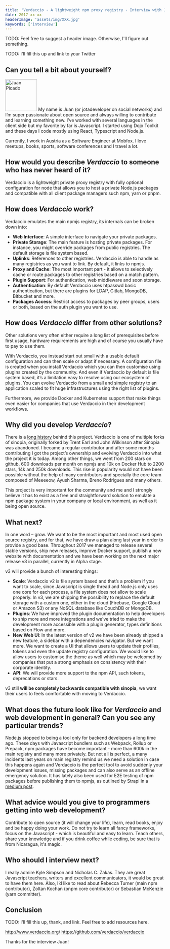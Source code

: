```yaml
---
title: 'Verdaccio - A lightweight npm proxy registry - Interview with Juan Picado'
date: 2017-xx-xx
headerImage: 'assets/img/XXX.jpg'
keywords: ['interview']
---
```


TODO: Feel free to suggest a header image. Otherwise, I'll figure out something.

TODO: I'll fill this up and link to your Twitter

## Can you tell a bit about yourself?

<p>
<span class="author">
  <img src="https://www.gravatar.com/avatar/fba48015a688c38cc84e5b55b07858c0?s=200" alt="Juan Picado" class="author" width="100" height="100" />
</span>
  My name is Juan (or jotadeveloper on social networks) and I’m super passionate about open source and always willing to contribute and learning something new. I’ve worked with several languages in the client side but my favorite by far is Javascript. I started using Dojo Toolkit and these days I code mostly using React, Typescript and Node.js.

Currently, I work in Austria as a Software Engineer at Mobfox. I love meetups, books, sports, software conferences and I travel a lot.
</p>

## How would you describe *Verdaccio* to someone who has never heard of it?

Verdaccio is a lightweight private proxy registry with fully optional configuration for node that allows you to host a private Node.js packages and compatible with all client package managers such npm, yarn or pnpm.

## How does *Verdaccio* work?

Verdaccio emulates the main npmjs registry, its internals can be broken down into:

* **Web Interface**: A simple interface to navigate your private packages.
* **Private Storage**: The main feature is hosting private packages. For instance, you might override packages from public registries. The default storage is file system based.
* **Uplinks**: References to other registries. Verdaccio is able to handle as many registries as you want to link. By default, it links to npmjs.
* **Proxy and Cache**: The most important part - it allows to selectively cache or route packages to other registries based on a match pattern.
* **Plugin Support**: For authentication, web middleware and soon storage.
* **Authentication**: By default Verdaccio uses htpasswd basic authentication, but there are plugins for LDAP, Gitlab, MongoDB, Bitbucket and more.
* **Packages Access**: Restrict access to packages by peer groups, users or both, based on the auth plugin you want to use.

## How does *Verdaccio* differ from other solutions?

Other solutions very often either require a long list of prerequisites before first usage, hardware requirements are high and of course you usually have to pay to use them.

With Verdaccio, you instead start out small with a usable default configuration and can then scale or adapt if necessary. A configuration file is created when you install Verdaccio which you can then customise using plugins created by the community. And even if Verdaccio by default is file system based, it’s a limitation easy to resolve using our ecosystem of plugins. You can evolve Verdaccio from a small and simple registry to an application scaled to fit huge infrastructures using the right list of plugins.

Furthermore, we provide Docker and Kubernetes support that make things even easier for companies that use Verdaccio in their development workflows.

## Why did you develop *Verdaccio*?

There is a [long history](https://github.com/rlidwka/sinopia/issues/376) behind this project. Verdaccio is one of multiple forks of sinopia, originally forked by Trent Earl and John Wilkinson after Sinopia was abandoned. I became a regular contributor and after some months contributing I got the project’s ownership and evolving Verdaccio into what the project it is today. Among other things, we went from 200 stars on github, 600 downloads per month on npmjs and 10k on Docker Hub to 2200 stars, 14k and 250k downloads. This rise in popularity would not have been possible without the help of many contributors and specially the core team composed of Meeeeow, Ayush Sharma, Breno Rodrigues and many others.

This project is very important for the community and me and I strongly believe it has to exist as a free and straightforward solution to emulate a npm package system in your company or local environment, as well as it being open source.

## What next?

In one word – grow. We want to be the most important and most used open source registry, and for that, we have draw a plan along last year in order to provide a good base. Throughout 2017 we managed to release several stable versions, ship new releases, improve Docker support, publish a new website with documentation and we have been working on the next major release v3 in parallel, currently in Alpha stage.

v3 will provide a bunch of interesting things:

* **Scale**: Verdaccio v2 is file system based and that’s a problem if you want to scale, since Javascript is single thread and Node.js only uses one core for each process, a file system does not allow to scale properly. In v3, we are shipping the possibility to replace the default storage with a custom one, either in the cloud (Firebase, Google Cloud or Amazon S3) or any NoSQL database like CouchDB or MongoDB.
* **Plugins**: We have improved the plugin documentation to help developers to ship more and more integrations and we've tried to make the development more accessible with a plugin generator, types definitions based on Flow and more.
* **New Web UI**: In the latest version of v2 we have been already shipped a new feature, a sidebar with a dependencies navigator. But we want more. We want to create a UI that allows users to update their profiles, tokens and even the update registry configuration. We would like to allow users to customise the theme as well which may be welcomed by companies that put a strong emphasis on consistency with their corporate identity.
* **API**: We will provide more support to the npm API, such tokens, deprecations or stars.

v3 still **will be completely backwards compatible with sinopia**, we want their users to feels comfortable with moving to Verdaccio.

## What does the future look like for *Verdaccio* and web development in general? Can you see any particular trends?

Node.js stopped to being a tool only for backend developers a long time ago. These days with Javascript bundlers such as Webpack, Rollup or Prepack, npm packages have become important - more than 600k in the main registry and many more privately. But not all is perfect, a many incidents last years on main registry remind us we need a  solution in case this happens again and Verdaccio is the perfect tool to avoid suddenly your development issues, missing packages and can also serve as an offline emergency solution. It has lately also been used for E2E testing of npm packages before publishing them to npmjs, as outlined by Strapi in a [medium post](https://medium.com/@strapi/testing-your-npm-package-before-releasing-it-using-verdaccio-ngrok-28e2832c850a).

## What advice would you give to programmers getting into web development?

Contribute to open source (it will change your life), learn, read books, enjoy and be happy doing your work. Do not try to learn all fancy frameworks, focus on the Javascript - which is beautiful and easy to learn. Teach others, share your knowledge and if you drink coffee while coding, be sure that is from Nicaragua, it's magic.

## Who should I interview next?

I really admire Kyle Simpson and Nicholas C. Zakas. They are great Javascript teachers, writers and excellent communicators, it would be great to have them here. Also, I’d like to read about Rebecca Turner (main npm contributor), Zoltan Kochan (pnpm core contributor) or Sebastian McKenzie (yarn committer).

## Conclusion

TODO: I'll fill this up, thank, and link. Feel free to add resources here.

http://www.verdaccio.org/
https://github.com/verdaccio/verdaccio

Thanks for the interview Juan!
